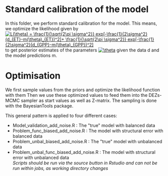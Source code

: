 # Standard calibration of the model 
In this folder, we perform standard calibration for the model. 
This means, we optimize the likelihood given by 
<a href="https://www.codecogs.com/eqnedit.php?latex=\inline&space;L(\theta)&space;=&space;\frac{1}{\sqrt{2\pi&space;\sigma^2}}&space;exp[-\frac{1}{2\sigma^2}(d_{ET}-m(\theta)_{ET})^2]&plus;&space;\frac{1}{\sqrt{2\pi&space;\sigma^2}}&space;exp[-\frac{1}{2\sigma^2}(d_{GPP}-m(\theta)_{GPP})^2]" target="_blank"><img src="https://latex.codecogs.com/svg.latex?\inline&space;L(\theta)&space;=&space;\frac{1}{\sqrt{2\pi&space;\sigma^2}}&space;exp[-\frac{1}{2\sigma^2}(d_{ET}-m(\theta)_{ET})^2]&plus;&space;\frac{1}{\sqrt{2\pi&space;\sigma^2}}&space;exp[-\frac{1}{2\sigma^2}(d_{GPP}-m(\theta)_{GPP})^2]" title="L(\theta) = \frac{1}{\sqrt{2\pi \sigma^2}} exp[-\frac{1}{2\sigma^2}(d_{ET}-m(\theta)_{ET})^2]+ \frac{1}{\sqrt{2\pi \sigma^2}} exp[-\frac{1}{2\sigma^2}(d_{GPP}-m(\theta)_{GPP})^2]" /></a>
to get posterior estimates of the parameters <a href="https://www.codecogs.com/eqnedit.php?latex=\inline&space;\theta" target="_blank"><img src="https://latex.codecogs.com/svg.latex?\inline&space;\theta" title="\theta" /></a> 
given the data d and the model predictions m.

# Optimisation 

We first sample values from the priors and optimize the likelihood function with them 
Then we use these optimized values to feed them into the DEZs-MCMC sampler as start values as well as Z-matrix. 
The sampling is done with the BayesianTools package.

This general pattern is applied to four different cases: 

+ Model_validation_add_noise.R : The "true" model with balanced data 
+ Problem_func_biased_add_noise.R : The model with structural error with balanced data 
+ Problem_unbal_biased_add_noise.R : The "true" model with unbalanced data 
+ Problem_unbal_func_biased_add_noise.R : The model with structural error with unbalanced data <br>
*Scripts should be run via the source button in Rstudio and can not be run within jobs, as working directory changes*
